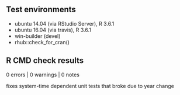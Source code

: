## Test environments
* ubuntu 14.04 (via RStudio Server), R 3.6.1
* ubuntu 16.04 (via travis), R 3.6.1
* win-builder (devel)
* rhub::check_for_cran()

## R CMD check results

0 errors | 0 warnings | 0 notes

fixes system-time dependent unit tests that broke due to year change

